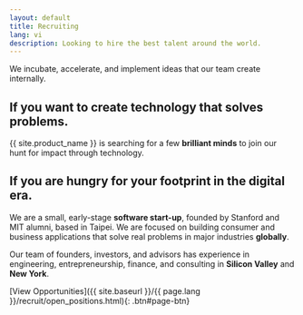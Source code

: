 ```yaml
---
layout: default
title: Recruiting
lang: vi
description: Looking to hire the best talent around the world.
---
```


We incubate, accelerate, and implement ideas that our team create internally.

## If you want to create technology that solves problems.

{{ site.product_name }} is searching for a few **brilliant minds** to join our hunt for impact through technology.

## If you are hungry for your footprint in the digital era.

We are a small, early-stage **software start-up**, founded by Stanford and MIT alumni, based in Taipei. We are focused on building consumer and business applications that solve real problems in major industries **globally**.

Our team of founders, investors, and advisors has experience in engineering, entrepreneurship, finance, and consulting in **Silicon Valley** and **New York**.

[View Opportunities]({{ site.baseurl }}/{{ page.lang }}/recruit/open_positions.html){: .btn#page-btn}

<br>